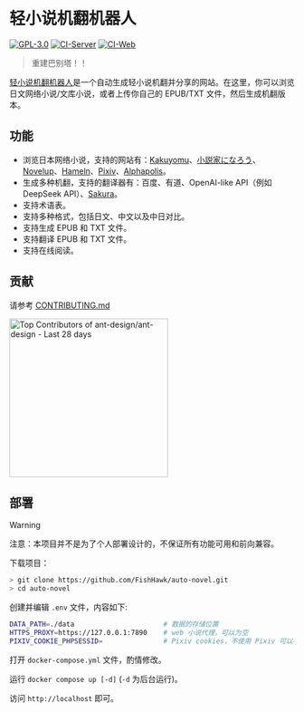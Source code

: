 # 轻小说机翻机器人

[![GPL-3.0](https://img.shields.io/github/license/FishHawk/auto-novel)](https://github.com/FishHawk/auto-novel#license)
[![CI-Server](https://github.com/FishHawk/auto-novel/workflows/CI-Server/badge.svg)](https://github.com/FishHawk/auto-novel/actions/workflows/CI-Server.yml)
[![CI-Web](https://github.com/FishHawk/auto-novel/workflows/CI-Web/badge.svg)](https://github.com/FishHawk/auto-novel/actions/workflows/CI-Web.yml)

> 重建巴别塔！！

[轻小说机翻机器人](https://books.fishhawk.top/)是一个自动生成轻小说机翻并分享的网站。在这里，你可以浏览日文网络小说/文库小说，或者上传你自己的 EPUB/TXT 文件，然后生成机翻版本。

## 功能

- 浏览日本网络小说，支持的网站有：[Kakuyomu](https://kakuyomu.jp/)、[小説家になろう](https://syosetu.com/)、[Novelup](https://novelup.plus/)、[Hameln](https://syosetu.org/)、[Pixiv](https://www.pixiv.net/)、[Alphapolis](https://www.alphapolis.co.jp/)。
- 生成多种机翻，支持的翻译器有：百度、有道、OpenAI-like API（例如 DeepSeek API）、[Sakura](https://huggingface.co/SakuraLLM/Sakura-14B-Qwen2.5-v1.0-GGUF)。
- 支持术语表。
- 支持多种格式，包括日文、中文以及中日对比。
- 支持生成 EPUB 和 TXT 文件。
- 支持翻译 EPUB 和 TXT 文件。
- 支持在线阅读。

## 贡献

请参考 [CONTRIBUTING.md](https://github.com/FishHawk/auto-novel/blob/main/CONTRIBUTING.md)

<a href="https://next.ossinsight.io/widgets/official/compose-recent-top-contributors?repo_id=559577341" target="_blank" style="display: block" align="left">
  <picture>
    <source media="(prefers-color-scheme: dark)" srcset="https://next.ossinsight.io/widgets/official/compose-recent-top-contributors/thumbnail.png?repo_id=559577341&image_size=auto&color_scheme=dark" width="280">
    <img alt="Top Contributors of ant-design/ant-design - Last 28 days" src="https://next.ossinsight.io/widgets/official/compose-recent-top-contributors/thumbnail.png?repo_id=559577341&image_size=auto&color_scheme=light" width="280">
  </picture>
</a>

## 部署

> [!WARNING]
> 注意：本项目并不是为了个人部署设计的，不保证所有功能可用和前向兼容。

下载项目：

```bash
> git clone https://github.com/FishHawk/auto-novel.git
> cd auto-novel
```

创建并编辑 `.env` 文件，内容如下:

```bash
DATA_PATH=./data                      # 数据的存储位置
HTTPS_PROXY=https://127.0.0.1:7890    # web 小说代理，可以为空
PIXIV_COOKIE_PHPSESSID=               # Pixiv cookies，不使用 Pixiv 可以不填
```

打开 `docker-compose.yml` 文件，酌情修改。

运行 `docker compose up [-d]` (`-d` 为后台运行)。

访问 `http://localhost` 即可。
